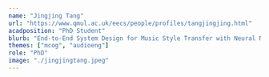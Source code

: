 ```yaml
---
name: "Jingjing Tang"
url: "https://www.qmul.ac.uk/eecs/people/profiles/tangjingjing.html"
acadposition: "PhD Student"
blurb: "End-to-End System Design for Music Style Transfer with Neural Networks"
themes: ["mcog", "audioeng"]
role: "PhD"
image: "./jingjingtang.jpeg"
---
```

